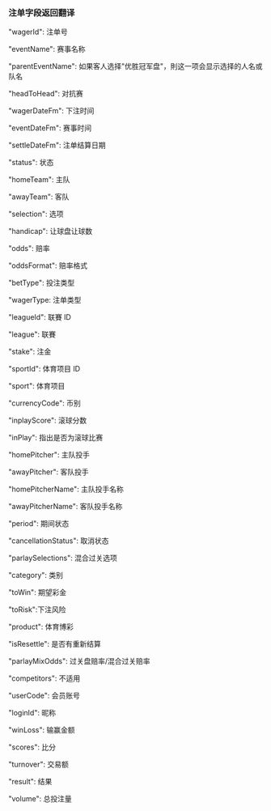 ### 注单字段返回翻译



"wagerId": 注单号

"eventName": 赛事名称

"parentEventName": 如果客人选择"优胜冠军盘"，則这一项会显示选择的人名或队名

"headToHead": 对抗赛

"wagerDateFm": 下注时间

"eventDateFm": 赛事时间

"settleDateFm": 注单结算日期

"status": 状态

"homeTeam": 主队

"awayTeam": 客队

"selection": 选项

"handicap": 让球盘让球数

"odds": 赔率

"oddsFormat": 赔率格式

"betType": 投注类型

"wagerType: 注单类型

"leagueId": 联賽 ID

"league": 联賽

"stake": 注金

"sportId": 体育项目 ID

"sport": 体育项目

"currencyCode": 币别

"inplayScore": 滚球分数

"inPlay": 指出是否为滚球比赛

"homePitcher": 主队投手

"awayPitcher": 客队投手

"homePitcherName": 主队投手名称

"awayPitcherName": 客队投手名称

"period": 期间状态

"cancellationStatus": 取消状态

"parlaySelections": 混合过关选项

"category": 类别

"toWin": 期望彩金

"toRisk":下注风险

"product": 体育博彩

"isResettle": 是否有重新结算

"parlayMixOdds": 过关盘赔率/混合过关赔率

"competitors": 不适用

"userCode": 会员账号

"loginId": 昵称

"winLoss": 输赢金额

"scores": 比分

"turnover": 交易额

"result": 结果

"volume": 总投注量

